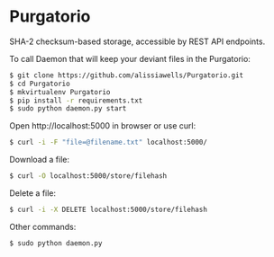 # Purgatorio

SHA-2 checksum-based storage, accessible by REST API endpoints.

To call Daemon that will keep your deviant files in the Purgatorio:

 ```sh
$ git clone https://github.com/alissiawells/Purgatorio.git
$ cd Purgatorio
$ mkvirtualenv Purgatorio
$ pip install -r requirements.txt
$ sudo python daemon.py start
```
Open http://localhost:5000 in browser or use curl:
  
 ```sh
$ curl -i -F "file=@filename.txt" localhost:5000/
```
Download a file:
  
 ```sh
$ curl -O localhost:5000/store/filehash
```
Delete a file:
  
 ```sh
$ curl -i -X DELETE localhost:5000/store/filehash
```

Other commands:
 ```sh
$ sudo python daemon.py 
```
       

